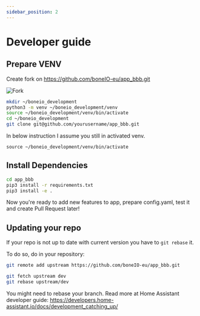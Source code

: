 ```yaml
---
sidebar_position: 2
---
```


# Developer guide

## Prepare VENV

Create fork on https://github.com/boneIO-eu/app_bbb.git

![Fork](/img/fork.png)

```bash
mkdir ~/boneio_development
python3 -m venv ~/boneio_development/venv
source ~/boneio_development/venv/bin/activate
cd ~/boneio_development
git clone git@github.com/yourusername/app_bbb.git
```

In below instruction I assume you still in activated venv.

```
source ~/boneio_development/venv/bin/activate
```

## Install Dependencies

```bash
cd app_bbb
pip3 install -r requirements.txt
pip3 install -e .
```

Now you're ready to add new features to app, prepare config.yaml, test it and create Pull Request later!

## Updating your repo

If your repo is not up to date with current version you have to `git rebase` it.

To do so, do in your repository:

```bash
git remote add upstream https://github.com/boneIO-eu/app_bbb.git
```

```bash
git fetch upstream dev
git rebase upstream/dev
```

You might need to rebase your branch.
Read more at Home Assistant developer guide: https://developers.home-assistant.io/docs/development_catching_up/
